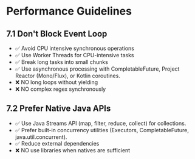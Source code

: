 # Performance Guidelines

## 7.1 Don't Block Event Loop
- ✅ Avoid CPU intensive synchronous operations
- ✅ Use Worker Threads for CPU-intensive tasks
- ✅ Break long tasks into small chunks
- ✅ Use asynchronous processing with CompletableFuture, Project Reactor (Mono/Flux), or Kotlin coroutines.
- ❌ NO long loops without yielding
- ❌ NO complex regex synchronously

## 7.2 Prefer Native Java APIs
- ✅ Use Java Streams API (map, filter, reduce, collect) for collections.
- ✅ Prefer built-in concurrency utilities (Executors, CompletableFuture, java.util.concurrent).
- ✅ Reduce external dependencies
- ❌ NO use libraries when natives are sufficient